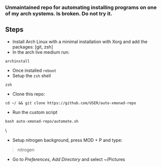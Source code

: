 ### Unmaintained repo for automating installing programs on one of my arch systems. Is broken. Do not try it.
## Steps
- Install Arch Linux with a minimal installation with Xorg and add the packages: [git, zsh]
- In the arch live medium run:
```
archinstall
```
- Once installed `reboot`
- Setup the `zsh` shell
```
zsh
```
- Clone this repo:
```
cd ~/ && git clone https://github.com/USER/auto-xmonad-repo
```
- Run the custom script
```
bash auto-xmonad-repo/automate.sh
```
\
- Setup nitrogen background, press MOD + P and type:
> nitrogen
- Go to *Preferences*, *Add Directory* and select ~/Pictures
